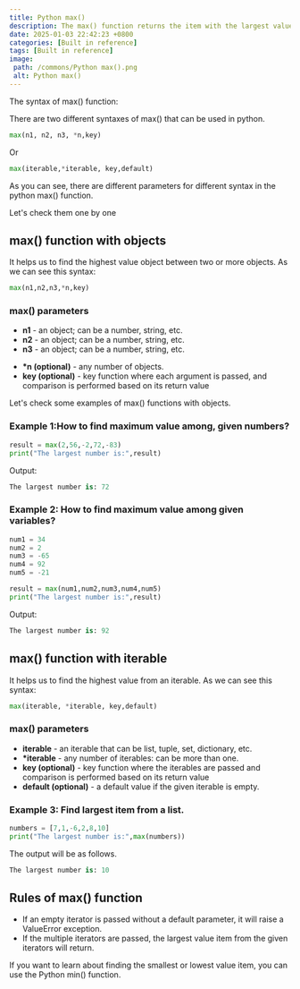 ```yaml
---
title: Python max()
description: The max() function returns the item with the largest value or the item with the largest value in an iterable.
date: 2025-01-03 22:42:23 +0800
categories: [Built in reference]
tags: [Built in reference]
image:
 path: /commons/Python max().png
 alt: Python max()
---
```


The syntax of max() function:

There are two different syntaxes of max() that can be used in python.

```python
max(n1, n2, n3, *n,key)

```

Or

```python
max(iterable,*iterable, key,default)

```

As you can see, there are different parameters for different syntax in the python max() function.

Let's check them one by one

## max() function with objects

It helps us to find the highest value object between two or more objects. As we can see this syntax:

```python
max(n1,n2,n3,*n,key)

```

### max() parameters

* **n1** \- an object; can be a number, string, etc.  
* **n2** \- an object; can be a number, string, etc.  
* **n3**  \- an object; can be a number, string, etc.  
<script type="text/javascript">
	atOptions = {
		'key' : '98858c4e91885e00ea9926beee01c03e',
		'format' : 'iframe',
		'height' : 90,
		'width' : 728,
		'params' : {}
	};
</script>
<script type="text/javascript" src="https://www.highperformanceformat.com/98858c4e91885e00ea9926beee01c03e/invoke.js"></script>
* **\*n (optional)** \- any number of objects.  
* **key (optional)** \-  key function where each argument is passed, and comparison is performed based on its return value

Let's check some examples of max() functions with objects.

### Example 1:How to find maximum value among, given numbers?

```python
result = max(2,56,-2,72,-83)
print("The largest number is:",result)

```

Output:

```python
The largest number is: 72

```

<script type="text/javascript">
	atOptions = {
		'key' : '98858c4e91885e00ea9926beee01c03e',
		'format' : 'iframe',
		'height' : 90,
		'width' : 728,
		'params' : {}
	};
</script>
<script type="text/javascript" src="https://www.highperformanceformat.com/98858c4e91885e00ea9926beee01c03e/invoke.js"></script>
### Example 2: How to find maximum value among given variables?

```python
num1 = 34
num2 = 2
num3 = -65
num4 = 92
num5 = -21

result = max(num1,num2,num3,num4,num5)
print("The largest number is:",result)

```

Output:

```python
The largest number is: 92

```

<script type="text/javascript">
	atOptions = {
		'key' : '98858c4e91885e00ea9926beee01c03e',
		'format' : 'iframe',
		'height' : 90,
		'width' : 728,
		'params' : {}
	};
</script>
<script type="text/javascript" src="https://www.highperformanceformat.com/98858c4e91885e00ea9926beee01c03e/invoke.js"></script>
## max() function with iterable

It helps us to find the highest value from an iterable. As we can see this syntax:

```python
max(iterable, *iterable, key,default)

```

### max() parameters

* **iterable** \- an iterable that can be list, tuple, set, dictionary, etc.  
* **\*iterable** \- any number of iterables: can be more than one.  
* **key (optional)** \- key function where the iterables are passed and comparison is performed based on its return value  
* **default (optional)** \- a default value if the given iterable is empty.

### Example 3: Find largest item from a list.

```python
numbers = [7,1,-6,2,8,10]
print("The largest number is:",max(numbers))

```
The output will be as follows.

```python
The largest number is: 10

```

## Rules of max() function

* If an empty iterator is passed without a default parameter, it will raise a ValueError exception.  
* If the multiple iterators are passed, the largest value item from the given iterators will return. 

If you want to learn about finding the smallest or lowest value item, you can use the Python min() function.